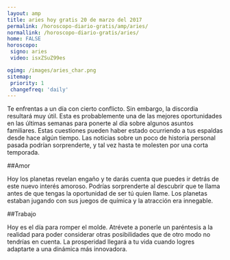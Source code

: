```yaml
---
layout: amp
title: aries hoy gratis 20 de marzo del 2017 
permalink: /horoscopo-diario-gratis/amp/aries/
normallink: /horoscopo-diario-gratis/aries/
home: FALSE
horoscopo:
 signo: aries
 video: isxZSuZ99es

ogimg: /images/aries_char.png
sitemap:
 priority: 1
 changefreq: 'daily'
---
```



Te enfrentas a un día con cierto conflicto. Sin embargo, la discordia resultará muy útil. Esta es probablemente una de las mejores oportunidades en las últimas semanas para ponerte al día sobre algunos asuntos familiares. Estas cuestiones pueden haber estado ocurriendo a tus espaldas desde hace algún tiempo. Las noticias sobre un poco de historia personal pasada podrían sorprenderte, y tal vez hasta te molesten por una corta temporada.

##Amor

Hoy los planetas revelan engaño y te darás cuenta que puedes ir detrás de este nuevo interés amoroso. Podrías sorprenderte al descubrir que te llama antes de que tengas la oportunidad de ser tú quien llame. Los planetas estaban jugando con sus juegos de química y la atracción era innegable.

##Trabajo

Hoy es el día para romper el molde. Atrévete a ponerle un paréntesis a la realidad para poder considerar otras posibilidades que de otro modo no tendrías en cuenta. La prosperidad llegará a tu vida cuando logres adaptarte a una dinámica más innovadora.